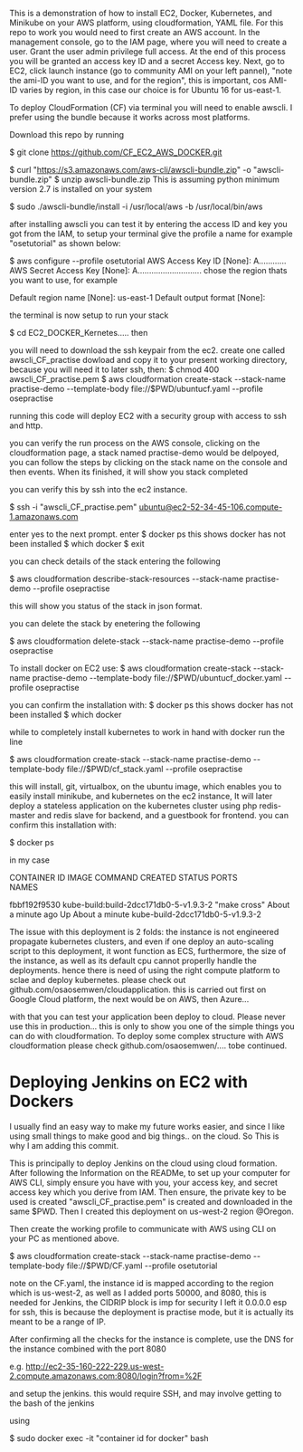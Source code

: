 This is a demonstration of how to install EC2, Docker, Kubernetes, and Minikube on your AWS platform, using cloudformation, YAML file. For this repo to work you would need to first create an AWS account. In the management console, go to the IAM page, where you will need to create a user. Grant the user admin privilege full access. At the end of this process you will  be granted an access key ID and a secret Access key. Next, go to EC2, click launch instance (go to community AMI on your left pannel), "note the ami-ID you want to use, and for the region", this is important, cos AMI-ID varies by region, in this case our choice is for Ubuntu 16 for us-east-1.

 To deploy CloudFormation (CF) via terminal you will need to enable awscli. I prefer using the bundle because it works across most platforms.


Download this repo by running 

$ git clone https://github.com/CF_EC2_AWS_DOCKER.git

$ curl "https://s3.amazonaws.com/aws-cli/awscli-bundle.zip" -o "awscli-bundle.zip"
$ unzip awscli-bundle.zip
This is assuming python minimum version 2.7 is installed on your system

$ sudo ./awscli-bundle/install -i /usr/local/aws -b /usr/local/bin/aws

after installing awscli you can test it by entering the access ID and key you got from the IAM, to setup your terminal give the profile a name for example "osetutorial" as shown below:

$ aws configure --profile osetutorial
AWS Access Key ID [None]: A............
AWS Secret Access Key [None]: A............................
chose the region thats you want to use, for example

Default region name [None]: us-east-1
Default output format [None]: 

the terminal is now setup to run your stack

$ cd EC2_DOCKER_Kernetes.....
then

you will need to download the ssh keypair from the ec2.
create one called awscli_CF_practise dowload and copy it to your present working directory, because you will need it to later ssh, then:
$ chmod 400 awscli_CF_practise.pem
$ aws cloudformation create-stack --stack-name practise-demo --template-body file://$PWD/ubuntucf.yaml --profile osepractise

running this code will deploy EC2 with a security group with access to ssh and http.

you can verify the run process on the AWS console, clicking on the cloudformation page, a stack named practise-demo would be delpoyed, you can follow the steps by clicking on the stack name on the console and then events.
When its finished, it will show you stack completed

you can verify this by ssh into the ec2 instance.

$ ssh -i "awscli_CF_practise.pem" ubuntu@ec2-52-34-45-106.compute-1.amazonaws.com

enter yes to the next prompt.
enter
$ docker ps
this shows docker has not been installed
$ which docker 
$ exit

you can check details of the stack entering the following 

$ aws cloudformation describe-stack-resources --stack-name practise-demo --profile osepractise

this will show you status of the stack in json format.

you can delete the stack by enetering the following 

$ aws cloudformation delete-stack --stack-name  practise-demo --profile osepractise

To install docker on EC2 use:
$ aws cloudformation create-stack --stack-name practise-demo --template-body file://$PWD/ubuntucf_docker.yaml --profile osepractise

you can confirm the installation with:
$ docker ps
this shows docker has not been installed
$ which docker 

while to completely install kubernetes to work in hand with docker 
run the line 

$ aws cloudformation create-stack --stack-name practise-demo --template-body file://$PWD/cf_stack.yaml --profile osepractise

this will install, git, virtualbox, on the ubuntu image, which enables you to easily install minikube, and kubernetes on the ec2 instance, 
It will later deploy a stateless application on the kubernetes cluster using php redis-master and redis slave for backend, and 
a guestbook for frontend. you can confirm this installation with: 

$ docker ps


in my case 


CONTAINER ID        IMAGE                                    COMMAND             CREATED              STATUS              PORTS               
NAMES

fbbf192f9530        kube-build:build-2dcc171db0-5-v1.9.3-2   "make cross"        About a minute ago   Up About a minute                       kube-build-2dcc171db0-5-v1.9.3-2

The issue with this deployment is 2 folds: the instance is not engineered propagate kubernetes clusters, and even if one deploy an auto-scaling script to this deployment, it wont function as ECS, furthermore, the size of the instance, as well as its default cpu cannot properlly handle the deployments. hence there is need of using the right compute platform to sclae and deploy kubernetes. 
please check out github.com/osaosemwen/cloudapplication. this is carried out first on Google Cloud platform, the next would be on AWS, then Azure...


with that you can test your application been deploy to cloud. Please never use this in production... this is only to show you one of the simple things you can do with cloudformation. 
To deploy some complex structure with AWS cloudformation please check github.com/osaosemwen/.... tobe continued.


# Deploying Jenkins on EC2 with Dockers

I usually find an easy way to make my future works easier, and since I like using small things to make good and big things.. on the cloud. So This is why I am adding this commit.

This  is principally to deploy Jenkins on the cloud using cloud formation. After following the Information on the READMe, to set up your computer for AWS CLI, simply ensure you have with you, your access key, and secret access key which you derive from IAM. Then ensure, the private key to be used is created "awscli_CF_practise.pem" is created and downloaded in the same $PWD. Then I created this deployment on us-west-2 region @Oregon.

Then create the working profile to communicate with AWS using CLI on your PC as mentioned above.

$ aws cloudformation create-stack --stack-name practise-demo --template-body file://$PWD/CF.yaml --profile osetutorial

note on the CF.yaml, the instance id is mapped according to the region which is us-west-2, as well as I added ports 50000, and 8080, this is needed for Jenkins, the CIDRIP block is imp for security I left it 0.0.0.0 esp for ssh, this is because the deployment is practise mode, but it is actually its meant to be a range of IP. 


After confirming all the checks for the instance is complete, use the DNS for the instance combined with the port 8080

e.g. http://ec2-35-160-222-229.us-west-2.compute.amazonaws.com:8080/login?from=%2F

and setup the jenkins.
this would require SSH, and may involve getting to the bash of the jenkins

using 

$ sudo docker exec -it "container id for docker" bash
